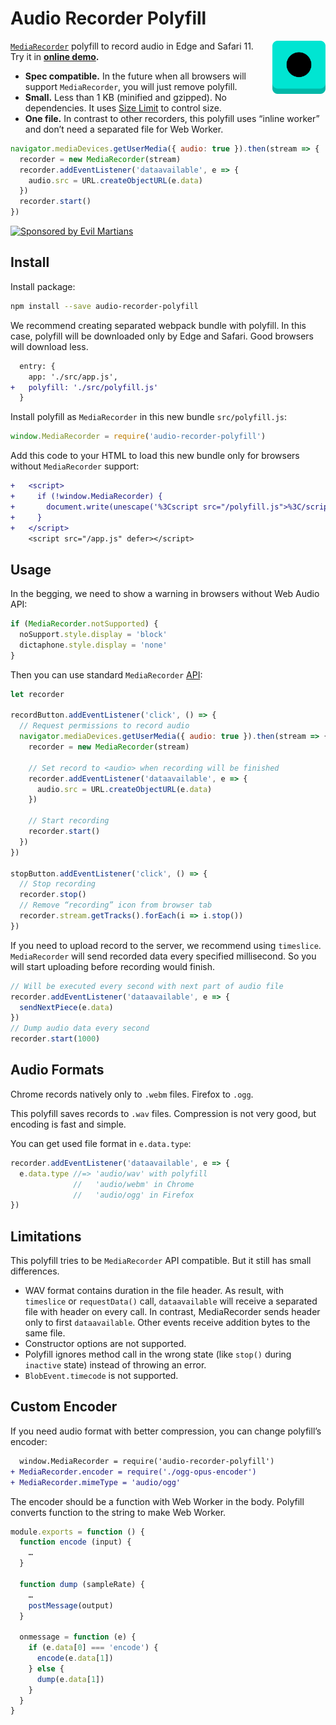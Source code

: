 # Audio Recorder Polyfill

<img align="right" width="85" height="85"
     src="./logo.svg"
     title="Audio Recorder Polyfill Logo">

[`MediaRecorder`] polyfill to record audio in Edge and Safari 11.
Try it in **[online demo].**

* **Spec compatible.** In the future when all browsers will support
  `MediaRecorder`, you will just remove polyfill.
* **Small.** Less than 1 KB (minified and gzipped). No dependencies.
  It uses [Size Limit] to control size.
* **One file.** In contrast to other recorders, this polyfill uses
  “inline worker” and don’t need a separated file for Web Worker.

```js
navigator.mediaDevices.getUserMedia({ audio: true }).then(stream => {
  recorder = new MediaRecorder(stream)
  recorder.addEventListener('dataavailable', e => {
    audio.src = URL.createObjectURL(e.data)
  })
  recorder.start()
})
```

[`MediaRecorder`]: https://developers.google.com/web/updates/2016/01/mediarecorder
[online demo]:     https://ai.github.io/audio-recorder-polyfill/
[Size Limit]:      https://github.com/ai/size-limit

<a href="https://evilmartians.com/?utm_source=audio-recorder-polyfill">
  <img src="https://evilmartians.com/badges/sponsored-by-evil-martians.svg"
       alt="Sponsored by Evil Martians" width="236" height="54">
</a>

## Install

Install package:

```sh
npm install --save audio-recorder-polyfill
```

We recommend creating separated webpack bundle with polyfill. In this case,
polyfill will be downloaded only by Edge and Safari. Good browsers will
download less.

```diff
  entry: {
    app: './src/app.js',
+   polyfill: './src/polyfill.js'
  }
```

Install polyfill as `MediaRecorder` in this new bundle `src/polyfill.js`:

```js
window.MediaRecorder = require('audio-recorder-polyfill')
```

Add this code to your HTML to load this new bundle only for browsers
without `MediaRecorder` support:

```diff
+   <script>
+     if (!window.MediaRecorder) {
+       document.write(unescape('%3Cscript src="/polyfill.js">%3C/script>'))
+     }
+   </script>
    <script src="/app.js" defer></script>
```

## Usage

In the begging, we need to show a warning in browsers without Web Audio API:

```js
if (MediaRecorder.notSupported) {
  noSupport.style.display = 'block'
  dictaphone.style.display = 'none'
}
```

Then you can use standard `MediaRecorder` [API]:

```js
let recorder

recordButton.addEventListener('click', () => {
  // Request permissions to record audio
  navigator.mediaDevices.getUserMedia({ audio: true }).then(stream => {
    recorder = new MediaRecorder(stream)

    // Set record to <audio> when recording will be finished
    recorder.addEventListener('dataavailable', e => {
      audio.src = URL.createObjectURL(e.data)
    })

    // Start recording
    recorder.start()
  })
})

stopButton.addEventListener('click', () => {
  // Stop recording
  recorder.stop()
  // Remove “recording” icon from browser tab
  recorder.stream.getTracks().forEach(i => i.stop())
})
```

If you need to upload record to the server, we recommend using `timeslice`.
`MediaRecorder` will send recorded data every specified millisecond.
So you will start uploading before recording would finish.

```js
// Will be executed every second with next part of audio file
recorder.addEventListener('dataavailable', e => {
  sendNextPiece(e.data)
})
// Dump audio data every second
recorder.start(1000)
```

[API]: https://developer.mozilla.org/en-US/docs/Web/API/MediaStream_Recording_API/Using_the_MediaStream_Recording_API

## Audio Formats

Chrome records natively only to `.webm` files. Firefox to `.ogg`.

This polyfill saves records to `.wav` files. Compression
is not very good, but encoding is fast and simple.

You can get used file format in `e.data.type`:

```js
recorder.addEventListener('dataavailable', e => {
  e.data.type //=> 'audio/wav' with polyfill
              //   'audio/webm' in Chrome
              //   'audio/ogg' in Firefox
})
```

## Limitations

This polyfill tries to be `MediaRecorder` API compatible.
But it still has small differences.

* WAV format contains duration in the file header. As result, with `timeslice`
  or `requestData()` call, `dataavailable` will receive a separated file
  with header on every call. In contrast, MediaRecorder sends header only
  to first `dataavailable`. Other events receive addition bytes
  to the same file.
* Constructor options are not supported.
* Polyfill ignores method call in the wrong state (like `stop()`
  during `inactive` state) instead of throwing an error.
* `BlobEvent.timecode` is not supported.

## Custom Encoder

If you need audio format with better compression,
you can change polyfill’s encoder:

```diff
  window.MediaRecorder = require('audio-recorder-polyfill')
+ MediaRecorder.encoder = require('./ogg-opus-encoder')
+ MediaRecorder.mimeType = 'audio/ogg'
```

The encoder should be a function with Web Worker in the body.
Polyfill converts function to the string to make Web Worker.

```js
module.exports = function () {
  function encode (input) {
    …
  }

  function dump (sampleRate) {
    …
    postMessage(output)
  }

  onmessage = function (e) {
    if (e.data[0] === 'encode') {
      encode(e.data[1])
    } else {
      dump(e.data[1])
    }
  }
}
```
